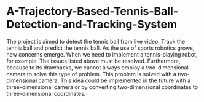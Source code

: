 # A-Trajectory-Based-Tennis-Ball-Detection-and-Tracking-System

The project is aimed to detect the tennis ball from live video, Track the tennis ball and predict the tennis ball. As the use of sports robotics grows, new concerns emerge. When we need to implement a tennis-playing robot, for example. The issues listed above must be resolved. Furthermore, because to its drawbacks, we cannot always employ a two-dimensional camera to solve this type of problem. This problem is solved with a two-dimensional camera. This idea could be implemented in the future with a
three-dimensional camera or by converting two-dimensional coordinates to three-dimensional coordinates.

